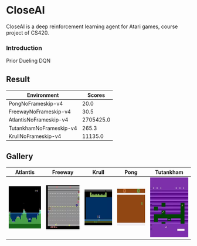 # CloseAI
CloseAI is a deep reinforcement learning agent for Atari games, course project of CS420.

### Introduction

Prior Dueling DQN

## Result

| Environment             | Scores    |
| ----------------------- | --------- |
| PongNoFrameskip-v4      | 20.0      |
| FreewayNoFrameskip-v4   | 30.5      |
| AtlantisNoFrameskip-v4  | 2705425.0 |
| TutankhamNoFrameskip-v4 | 265.3     |
| KrullNoFrameskip-v4     | 11135.0   |

## Gallery

|                   Atlantis                   |                   Freeway                   |                     Krull                     |                   Pong                   |                   Tutankham                   |
| :------------------------------------------: | :-----------------------------------------: | :-------------------------------------------: | :--------------------------------------: | :-------------------------------------------: |
| ![](result/webp/AtlantisNoFrameskip-v4.webp) | ![](result/webp/FreewayNoFrameskip-v4.webp) | ![](result/webp/KrullNoFrameskip-v4.mp4.webp) | ![](result/webp/PongNoFrameskip-v4.webp) | ![](result/webp/TutankhamNoFrameskip-v4.webp) |

